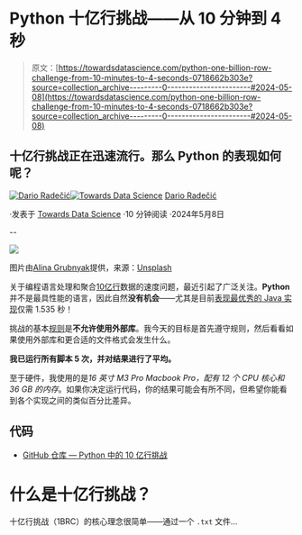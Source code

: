 # Python 十亿行挑战——从 10 分钟到 4 秒

> 原文：[https://towardsdatascience.com/python-one-billion-row-challenge-from-10-minutes-to-4-seconds-0718662b303e?source=collection_archive---------0-----------------------#2024-05-08](https://towardsdatascience.com/python-one-billion-row-challenge-from-10-minutes-to-4-seconds-0718662b303e?source=collection_archive---------0-----------------------#2024-05-08)

## 十亿行挑战正在迅速流行。那么 Python 的表现如何呢？

[](https://medium.com/@radecicdario?source=post_page---byline--0718662b303e--------------------------------)[![Dario Radečić](../Images/41882a3b30bab9da43d66a59f1df366b.png)](https://medium.com/@radecicdario?source=post_page---byline--0718662b303e--------------------------------)[](https://towardsdatascience.com/?source=post_page---byline--0718662b303e--------------------------------)[![Towards Data Science](../Images/a6ff2676ffcc0c7aad8aaf1d79379785.png)](https://towardsdatascience.com/?source=post_page---byline--0718662b303e--------------------------------) [Dario Radečić](https://medium.com/@radecicdario?source=post_page---byline--0718662b303e--------------------------------)

·发表于 [Towards Data Science](https://towardsdatascience.com/?source=post_page---byline--0718662b303e--------------------------------) ·10 分钟阅读 ·2024年5月8日

--

![](../Images/5a1a30d771e7c1dbc76b57b76b2635ac.png)

图片由[Alina Grubnyak](https://unsplash.com/@alinnnaaaa?utm_source=medium&utm_medium=referral)提供，来源：[Unsplash](https://unsplash.com/?utm_source=medium&utm_medium=referral)

关于编程语言处理和聚合[10亿行](https://1brc.dev)数据的速度问题，最近引起了广泛关注。**Python** 并不是最具性能的语言，因此自然**没有机会**——尤其是目前[表现最优秀的 Java 实现](https://www.morling.dev/blog/1brc-results-are-in/)仅需 1.535 秒！

挑战的基本[规则](https://1brc.dev/#rules-and-limits)是**不允许使用外部库**。我今天的目标是首先遵守规则，然后看看如果使用外部库和更合适的文件格式会发生什么。

**我已运行所有脚本 5 次，并对结果进行了平均。**

至于硬件，我使用的是*16 英寸 M3 Pro Macbook Pro，配有 12 个 CPU 核心和 36 GB 的内存*。如果你决定运行代码，你的结果可能会有所不同，但希望你能看到各个实现之间的类似百分比差异。

## 代码

+   [GitHub 仓库 — Python 中的 10 亿行挑战](https://github.com/darioradecic/python-1-billion-row-challenge/blob/main/data/convertToParquet.py)

# 什么是十亿行挑战？

十亿行挑战（1BRC）的核心理念很简单——通过一个 `.txt` 文件…
